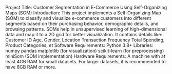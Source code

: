 Project Title: Customer Segmentation in E-Commerce Using Self-Organizing Maps (SOM)
Introduction: This project implements a Self-Organizing Map (SOM) to classify and visualize e-commerce customers into different segments based on their purchasing behavior, demographic details, and browsing patterns. SOMs help in unsupervised learning of high-dimensional data and map it to a 2D grid for better visualization.
It contains details like:
Customer ID
Age, Gender, Location
Transaction Frequency
Total Spending, Product Categories, et
Software Requirements:
Python 3.8+
Libraries:
numpy
pandas
matplotlib (for visualization)
scikit-learn (for preprocessing)
miniSom (SOM implementation)
Hardware Requirements:
A machine with at least 4GB RAM for small datasets.
For larger datasets, it is recommended to have 8GB RAM or more.
